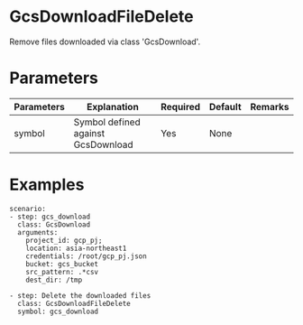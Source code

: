 # GcsDownloadFileDelete
Remove files downloaded via class 'GcsDownload'.

# Parameters
|Parameters|Explanation|Required|Default|Remarks|
|----------|-----------|--------|-------|-------|
|symbol|Symbol defined against GcsDownload|Yes|None||

# Examples
```
scenario:
- step: gcs_download
  class: GcsDownload
  arguments:
    project_id: gcp_pj;
    location: asia-northeast1
    credentials: /root/gcp_pj.json
    bucket: gcs_bucket
    src_pattern: .*csv
    dest_dir: /tmp

- step: Delete the downloaded files
  class: GcsDownloadFileDelete
  symbol: gcs_download
```
